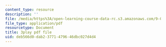 ```yaml
---
content_type: resource
description: ''
file: /media/https%3A/open-learning-course-data-rc.s3.amazonaws.com/9-00sc-introduction-to-psychology-fall-2011/deb566d0dab23771479646dbc027d4d4_qZdm4mpQA_8.pdf
file_type: application/pdf
resourcetype: Document
title: 3play pdf file
uid: deb566d0-dab2-3771-4796-46dbc027d4d4
---
```

